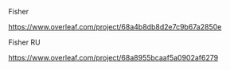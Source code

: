Fisher

https://www.overleaf.com/project/68a4b8db8d2e7c9b67a2850e

Fisher RU

https://www.overleaf.com/project/68a8955bcaaf5a0902af6279